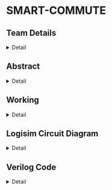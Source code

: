 # SMART-COMMUTE

<!-- First Section -->
## Team Details
<details>
  <summary>Detail</summary>

  > Semester: 3rd Sem B. Tech. CSE

  > Section: S1/S2

  > Member-1: HARSHINI.V, 221CS223, harshiniv.221cs223@nitk.edu.in 

  > member-2: RANGALLA SANJANA, 221CS237, sanjanarangalla.221cs237@nitk.edu.in

  > Member-3: VARAHI SUVARNA , 221CS259, varahisuvarna.221cs259@nitk.edu.in
</details>

<!-- Second Section -->
## Abstract
<details>
  <summary>Detail</summary>
  
  Abstract: 

## Background:  

In India, there can be a lack of stringent enforcement of regulations regarding passenger limits and overloading. In some cases, buses are allowed to operate despite exceeding their capacity. In recent years, the transportation landscape has undergone significant transformations driven by technological advancements, evolving passenger expectations, and the pressing need for sustainable mobility solutions. In this context, our project seeks to address critical challenges and opportunities within the public transportation sector, with a focus on enhancing the overall passenger experience, safety, and efficiency of bus services. We’ll keep a counter that keeps track of the number of people entering the bus and display the number of free seats to the passengers. 

 

 ## Motivation:  

Ensuring the comfort and safety of bus passengers is paramount. Our project acknowledges the significance of creating a secure and pleasant environment for all travellers. As the world grapples with environmental concerns, public transportation plays a pivotal role in reducing emissions and promoting sustainability. Our project aligns with these global sustainability objectives. We plan to install energy efficient lights that adjust according to the time of the day.  

 

 ## Unique Contribution: 

1. Safety Rules: The system shall prevent passengers from standing near the door when available seats are unoccupied. The bus shall not start in such a case until the person sits down.  

2. Power Saving: When the bus is empty, the electrical appliances like lights inside the bus will be turned off leading to saving the power.  

3. Persistent Overload Alert: Our bus will not start in case any of the conditions go false, which makes for an efficient way to make sure the rules are obeyed.  

4. Regulatory Compliance: Our system includes a passenger counter to display current occupancy, aiding compliance with stringent safety regulations and preventing legal issues.  

5. Real-time Occupancy Awareness: Passengers receive a live count of occupants, empowering them to assess safety. 

 

 

## Brief Description: 

## Idea: 

To ensure safe and secure travel experience in local bus transportation by implementing the following conditions: 

1. Sending warning signals when bus gets overloaded. 

2.Displaying number of vacant seats. 

3.Checking the ID’s of passengers to avoid any illegal practices. 

4.Giving a warning signal when someone is standing near the door. 

5.Conserving energy by switching off lights if no one is inside the bus. 

 

## Existing issues: 

1. Road accidents due to overloading. 

2.Accidents due to people standing near the exit. 

3.Unauthorized people travelling inside the public transportation. 

## Approach: 

1.Using combinational and sequential circuits to design a model to count the number of passengers therefore avoiding overloading situations. 

2.Displaying the number of vacant seats in the bus by using a subtractor and subtracting the counter value from the maximum number (30) in the bus. 

3.Using two counters and checking if someone is standing at the door. 

4.Verifying the ID’s of the passengers with those ID’s already present in the database. 

 
</details>

<!-- Third Section -->
## Working
<details>
  <summary>Detail</summary>


**LOGISIM: WORKING**
  
## Initialization:

1. Set the 8-bit INPUT ID, the 3 valid ID's are (11111111,10000000,11111000).
2. Set constant 00000(0) as one of the input to the  first comparator.
3. Set constant 11110(30) (maximum seats in the bus) as one of the input to the subtractor which calculates and displays the number of empty seats.
4. Set constant 11110(30) as one of the input to the third comparator.

## Simulation:
1. Click the clock 1(counter 1) each time  a person enters the bus.
   Change the Counter1's value by clicking on clock, reset button to set to 0, and upordown for up counting(1) and down counting(0) for down.
2. Change the Counter2's value by clicking on clock, reset button to set to 0, and upordown for up counting(1) and down counting(0) for down.
3. The Lights output button will be 0 if Counter2 = 0.
4. The final output is 1 implies that the bus can move, if  its 0, then the corresponding LED will go on, indicating to the driver what the specific problem is.


**README FOR VERILOG**


The verilog has 7 modules.

Module 1: Comparator (comparator.v)   //Compares if the value of Count = 31, if yes then output x is 1.

Module 2: Counter (bus.v)      //it's a 5-bit synchronous up-down counter that simulates the passengers entering and leaving the bus.

Module 3: Subtractor (sub.v)   // Subtracts the value of count1 and count2, and assigns it to output z which is the number of people standing near the door.

Module 4: Comparator2 (comp2.v)    //checks if the value of z = 0 or not, if it is 0 then value of output k is 1

Module 5: Lights (lig.v)   // if count2 = 0, output light = 0, else light = 1.

Module 6: Id Verfifier (id.v)    // It checks if the user's id value is found in the database which has 3 valid ids. If a match is found, then output val_id is 1.

Module 7: Final Output (finst.v)      // decides if the bus should finally start or stop based on the 3 inputs, output is finout = 1 only if k = 1 && val_id = 1 && x = 0.




## Testbench 

		reset = 0;reset2=0;
                UpOrDown = 1;UpOrDown2=1;id1=01101101;id2=11111110;id3=01111101;vaid=01101101;
                #5;
		// Both the Counter 1 and Counter 2 are in up-counting state, the vaid(user's id) matches with the id1, so val_id =1.

                reset=1;
                UpOrDown = 0;UpOrDown2=1;id1=01101010;id2=00000111;id3=11100000;vaid=00001110;
                #5;
		// Counter1 is reset to 0 and user's id(00001110) doesn't match with those in database.

                reset = 0;reset2 = 0;
                UpOrDown = 1;UpOrDown2 = 1;id1=01000101;id2=11111111;id3=11100000;vaid=10000000;
                #5;
		// Counter1 and Counter2 continue counting from the previous state, the user's id (10000000) again doesn't match with those in the database.

                reset = 0;  reset2=1;id1=00011111;id2=00000111;id3=11101010;vaid=00011111;
                #5;
		//  Counter2 is reset to 0 and Counter 1 continues counting from the previous state, the user's id (00011111) matches with id1(00011111) in the    		database.



The testbench can be changed to the convinience to verify cases. 

> ## FUNCTINAL TABLE

> OR GATE

![image](https://github.com/harshini-20-05/DDS-MINI-PROJECT-23-24/assets/130059324/aa4f15a8-b57d-490e-bc74-105016cc774d)

> AND GATE

![image](https://github.com/harshini-20-05/DDS-MINI-PROJECT-23-24/assets/130059324/9294490e-5499-4372-9645-9a5b111fb885)

> 5 – Bit Comparator

![image](https://github.com/harshini-20-05/DDS-MINI-PROJECT-23-24/assets/130059324/6de970f8-688c-4666-87e9-a692f527cc35)

> D Flip-Flop 5-bit Synchronous Up-Down Counter

![image](https://github.com/harshini-20-05/DDS-MINI-PROJECT-23-24/assets/130059324/848ed54c-6d02-4934-9c18-3426ea35e380)

![image](https://github.com/harshini-20-05/DDS-MINI-PROJECT-23-24/assets/130059324/b37a6264-1412-4a53-9deb-183e1ae67294)

![image](https://github.com/harshini-20-05/DDS-MINI-PROJECT-23-24/assets/130059324/46f56851-34b8-47f0-96f5-776a29bfd7df)

![image](https://github.com/harshini-20-05/DDS-MINI-PROJECT-23-24/assets/130059324/776de498-7a8b-45ff-9034-a72c4808c039)

![image](https://github.com/harshini-20-05/DDS-MINI-PROJECT-23-24/assets/130059324/e1787c32-ac39-4c6b-9ca1-bb979e2b77a2)

> NOT GATE

![image](https://github.com/harshini-20-05/DDS-MINI-PROJECT-23-24/assets/130059324/76a6d1f6-4d92-4b48-8589-63b7c7f9cbc4)

> ## Flow Chart

![image](https://github.com/harshini-20-05/DDS-MINI-PROJECT-23-24/assets/130059324/2b777e65-ff67-4527-b812-b3edd40de612)


</details>

<!-- Fourth Section -->
## Logisim Circuit Diagram
<details>
  <summary>Detail</summary>

  ![image](https://github.com/harshini-20-05/DDS-MINI-PROJECT-23-24/assets/130059324/06cdf9cb-efb0-4a25-8a2e-268154a98729)

</details>

<!-- Fifth Section -->
## Verilog Code
<details>
  <summary>Detail</summary>

  <details>
	  <summary>Verilog Main Code</summary>
	  
	`include "comparator.v"
	`include "bus.v"
	`include "sub.v"
	`include "comp2.v"
	`include "finst.v"
	`include "lig.v"
	`include "id.v"

	module main;

        reg Clk;reg Clk2;
        reg reset;reg reset2;reg [7:0] id1;
        reg [7:0] id2; reg [7:0] id3; reg [7:0] vaid;
        reg UpOrDown;reg UpOrDown2;

        wire x;wire [4:0] z;wire k;wire light;
        wire [4:0] Count;wire [4:0] Count2;
        wire finout;wire val_id;

        upordown_counter test(Clk,reset,UpOrDown,Count); // innermost counter
        upordown_counter test2(Clk2,reset2,UpOrDown2,Count2);

        sub test3(Count,Count2,z);// z is ppl standing

        comp2 test4(z,k);// k =1 if its 0 ppl standing
        comparator tests(Count,x);// x is 1 means 31 is reached
        id test6(vaid,id1,id2,id3,val_id);

        finst test5(x,k,val_id,finout);
        lig test7(Count2,light); // light is 0 if Count2=0
	


        initial begin
                Clk = 1;Clk2 = 1;
                forever #1 begin Clk = ~Clk; Clk2 = ~Clk2; end
        end

        initial begin
                $dumpfile("main.vcd");
                $dumpvars(0,main);

                $display("   User Id || Valid ID1 || Valid ID2 || Valid ID3 || Count1||  Count2   ||  Light  || Output ");
                $monitor("   %b |   %b |  %b |  %b  |   %b |    %b   |    %b    |    %b  ",vaid,id1,id2,id3,Count,Count2,light,finout);

        // Apply Inputs
                reset = 0;reset2=0;
                UpOrDown = 1;UpOrDown2=1;id1=01101101;id2=11111110;id3=01111101;vaid=01101101;
                #5;
                reset=1;
                UpOrDown = 0;UpOrDown2=1;id1=01101010;id2=00000111;id3=11100000;vaid=000001110;
                #5;
                reset = 0;reset2 = 0;
                UpOrDown = 1;UpOrDown2 = 1;id1=01000101;id2=11111111;id3=11100000;vaid=10000000;
                #5;
                reset = 0;  reset2=1;id1=00011111;id2=00000111;id3=11101010;vaid=00011111;
                #5;
        $finish;
    end

    endmodule

  </details>

  <details>
	  <summary>bus.v</summary>
	  
	  // 5 bit up-down synchronous counter
	module upordown_counter(
    	Clk,
    	reset,
    	UpOrDown,  //high for UP counter and low for Down counter
    	Count
    	);


    //input ports and their sizes
    input Clk,reset,UpOrDown;
    //output ports and their size
    output [4 : 0] Count;
    //Internal variables
    reg [4 : 0] Count = 0;
    //output reg[4:0] occupancy;
     always @(posedge(Clk) or posedge(reset))
     begin
        if(reset == 1) begin
            Count <= 0;

        end else begin
            if(UpOrDown == 1) begin   //Up mode selected
                if(Count == 30 | Count == 31 ) begin

                    Count <= 0;
                end else begin
                    Count <= Count + 1; //Incremend Counter
		    end
                end else begin  //Down mode selected
                if(Count == 0) begin
                    Count <= 31;
                
                                
                end else begin
                    Count <= Count - 1; //Decrement counter
                        

     		end
		end
		end
		end


		endmodule


  </details>

  <details>
	  <summary>sub.v</summary>
	  
	  // counts the number of people standing near the door by subtracting the values in the two counters
	module sub(input [4:0] a, input [4:0] b, output reg [4:0] res );

        always @* begin
                res=a-b;
        end
	endmodule

  </details>

  <details>
	  <summary>comp2.v</summary>
	  
	  // returns 1 if there are 0 people standing
	module comp2(A,x);
        input [4:0]A;
        //input [4:0]B;
        output x;
        wire a,b,c,d,e;
        xnor(a,A[4],0);
        xnor(b,A[3],0);
        xnor(c,A[2],0);
        xnor(d,A[1],0);
        xnor(e,A[0],0);

        assign x=a&b&c&d&e;

	endmodule


  </details>

  <details>
	  <summary>finst.v</summary>
	  
	  // decides if the bus should finally be start or stop based on the 3 inputs
	module finst(input x,input k,input y, output finout);
        assign finout = ~x&k&y;


	endmodule

  </details>

  <details>
	  <summary>lig.v</summary>
	  
	 // decides if light should be off if there are 0 people and on otherwise
	module lig(input [4:0] count, output reg light);
        always @*
        begin
                if(count==0)
                        light<=0;

                else
                        light<=1;
        end

	endmodule

  </details>

  <details>
	  <summary>id.v</summary>
	  
	  // returns 1 as output if both the ids - id in database and the passengers id match
	module id(input [7:0] vaid, input [7:0] id1,input [7:0] id2,input [7:0] id3, output reg y);

        always@(vaid)
                begin
                if(id1 == vaid || id2==vaid || id3==vaid)
                        y<=1;
                else
                        y<=0;

        end

	endmodule

  </details>
	
</details>





